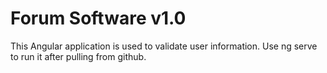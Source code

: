 # Forum Software v1.0

This Angular application is used to validate user information. Use ng serve to run it after pulling from github.

